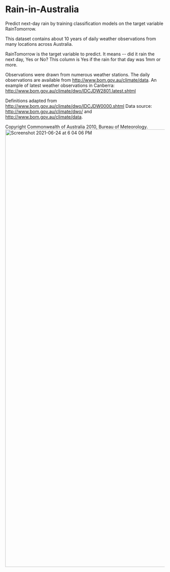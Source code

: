# Rain-in-Australia
Predict next-day rain by training classification models on the target variable RainTomorrow.

This dataset contains about 10 years of daily weather observations from many locations across Australia.

RainTomorrow is the target variable to predict. It means -- did it rain the next day, Yes or No? This column is Yes if the rain for that day was 1mm or more.



Observations were drawn from numerous weather stations. The daily observations are available from http://www.bom.gov.au/climate/data.
An example of latest weather observations in Canberra: http://www.bom.gov.au/climate/dwo/IDCJDW2801.latest.shtml

Definitions adapted from http://www.bom.gov.au/climate/dwo/IDCJDW0000.shtml
Data source: http://www.bom.gov.au/climate/dwo/ and http://www.bom.gov.au/climate/data.

Copyright Commonwealth of Australia 2010, Bureau of Meteorology.
<img width="1377" alt="Screenshot 2021-06-24 at 6 04 06 PM" src="https://user-images.githubusercontent.com/85325393/123263518-ac33ba00-d516-11eb-8efb-eb1fe0f13a19.png">
